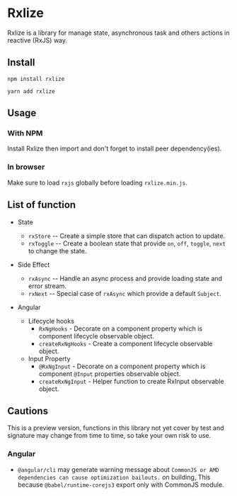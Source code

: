 # Rxlize

Rxlize is a library for manage state, asynchronous task and others actions in reactive (RxJS) way.

## Install

```
npm install rxlize
```

```
yarn add rxlize
```

## Usage

### With NPM

Install Rxlize then import and don't forget to install peer dependency(ies).

### In browser

Make sure to load `rxjs` globally before loading `rxlize.min.js`.

## List of function

- State

  - `rxStore` -- Create a simple store that can dispatch action to update.
  - `rxToggle` -- Create a boolean state that provide `on`, `off`, `toggle`, `next` to change the state.

- Side Effect

  - `rxAsync` -- Handle an async process and provide loading state and error stream.
  - `rxNext` -- Special case of `rxAsync` which provide a default `Subject`.

- Angular
  - Lifecycle hooks
    - `RxNgHooks` - Decorate on a component property which is component lifecycle observable object.
    - `createRxNgHooks` - Create a component lifecycle observable object.
  - Input Property
    - `@RxNgInput` - Decorate on a component property which is component `@Input` properties observable object.
    - `createRxNgInput` - Helper function to create RxInput observable object.

## Cautions

This is a preview version, functions in this library not yet cover by test and signature may change from time to time, so take your own risk to use.

### Angular

- `@angular/cli` may generate warning message about `CommonJS or AMD dependencies can cause optimization bailouts.` on building, This because `@babel/runtime-corejs3` export only with CommonJS module.
